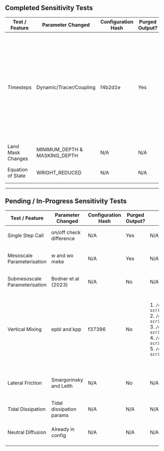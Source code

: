 ## Completed Sensitivity Tests

| Test / Feature               | Parameter Changed           | Configuration Hash | Purged Output? | Output Directory | Truncation Errors                         | Truncation Locations       | Model Version | Evaluation / Benchmarks | Status     | GitHub Issue                                                                                                                                                                                                       | Comments                                                                                                                                                                           |
|------------------------------|-----------------------------|--------------------|----------------|------------------|-------------------------------------------|----------------------------|---------------|-------------------------|-----------|----------------------------------------------------------------------------------------------------------------------------------------------------------------------------------------------------------------------|------------------------------------------------------------------------------------------------------------------------------------------------------------------------------------|
| Timesteps                    | Dynamic/Tracer/Coupling     | f4b2d1e            | Yes            | 1. `/g/data/tm70/ml0072/COMMON/git_repos/COSIMA_om3-scripts/expts_manager/product1_0.25deg/Ctrl-025deg_jra55do_ryf`<br>2. `/g/data/tm70/ml0072/COMMON/git_repos/COSIMA_om3-scripts/expts_manager/product1_0.25deg/lexpt1_r14`<br>3. `/g/data/tm70/ml0072/COMMON/git_repos/COSIMA_om3-scripts/expts_manager/product1_0.25deg/lexpt2_r14`<br>4. `/g/data/tm70/ml0072/COMMON/git_repos/COSIMA_om3-scripts/expts_manager/product1_0.25deg/lexpt3_r14`<br>5. `/g/data/tm70/ml0072/COMMON/git_repos/COSIMA_om3-scripts/expts_manager/product1_0.25deg/lexpt4_r14`<br>6. `/g/data/tm70/ml0072/COMMON/git_repos/COSIMA_om3-scripts/expts_manager/product1_0.25deg/lexpt5_r14`<br>7. `/g/data/tm70/ml0072/COMMON/git_repos/COSIMA_om3-scripts/expts_manager/product1_0.25deg/lexpt4_rr_mean`<br>8. `/g/data/tm70/ml0072/COMMON/git_repos/COSIMA_om3-scripts/expts_manager/product1_0.25deg/lexpt0_rr_mean` | Yes (at year 20 with old topo)            | Not specified             | 0.3.1         | N/A                     | Completed | [#138](https://github.com/COSIMA/access-om3/issues/138), [GFDL-MOM6-#733](https://github.com/NOAA-GFDL/MOM6/issues/733), [TWG notes](https://forum.access-hive.org.au/t/cosima-twg-meeting-minutes-2024/1734/19#:~:text=Minghang%3A%20showed%20spatial,all%20the%20problems.) | `r14` indicates restart from year 14 from the control run, and `rr` indicates restarting from rest. There are no velocity truncations using the latest topography with nz=75.       |
| Land Mask Changes            | MINIMUM_DEPTH & MASKING_DEPTH | N/A                | N/A            | None            | None                                    | N/A                        | N/A           | N/A                     | Completed | [#177](https://github.com/COSIMA/access-om3/issues/177)                                                                                                                                                             | No major issues detected                                                                                                                                                           |
| Equation of State            | WRIGHT_REDUCED             | N/A                | N/A            | None            | None                                    | N/A                        | N/A           | N/A                     | Completed | [#180](https://github.com/COSIMA/access-om3/issues/180)                                                                                                                                                             | Needs further validation                                                                                                                                                           |

---

## Pending / In-Progress Sensitivity Tests

| Test / Feature                 | Parameter Changed          | Configuration Hash             | Purged Output? | Output Directory  | Truncation Errors                                                     | Truncation Locations   | Model Version        | Evaluation / Benchmarks | Status   | GitHub Issue                                                                                                         | Comments                                     |
|--------------------------------|----------------------------|--------------------------------|----------------|-------------------|-----------------------------------------------------------------------|------------------------|----------------------|-------------------------|----------|----------------------------------------------------------------------------------------------------------------------|----------------------------------------------|
| Single Step Call               | on/off check difference    | N/A                            | Yes            | N/A               | N/A                                                                     | N/A                    | 0.3.1                | N/A                     | Pending  | [#140](https://github.com/COSIMA/access-om3/issues/140)                                                              | Requires further testing                     |
| Mesoscale Parameterisation     | w and wo meke              | N/A                            | Yes            | N/A               | N/A                                                                     | N/A                    | 0.3.1                | N/A                     | Pending  | [#179](https://github.com/COSIMA/access-om3/issues/179)                                                              | Initial results show sensitivity to forcing |
| Submesoscale Parameterisation  | Bodner et al (2023)        | N/A                            | No             | N/A               | N/A                                                                     | N/A                    | N/A                  | N/A                     | Pending  | [#254](https://github.com/COSIMA/access-om3/issues/254)                                                              | Literature review required                   |
| Vertical Mixing                | epbl and kpp               | f37396 | No             |1. `/g/data/tm70/ml0072/COMMON/git_repos/COSIMA_om3-scripts/expts_manager/EM_new_structure/product1_0.25deg_new_topo_ezhil_update/epbl_Reichl_2024_MOM_040_fix_rest_old_build_oct`<br>2. `/g/data/tm70/ml0072/COMMON/git_repos/COSIMA_om3-scripts/expts_manager/EM_new_structure/product1_0.25deg_new_topo_ezhil_update/epbl_Reichl_2024_MOM_040_fix_rest_old_build_dec`<br>3. `/g/data/tm70/ml0072/COMMON/git_repos/COSIMA_om3-scripts/expts_manager/EM_new_structure/product1_0.25deg_new_topo_ezhil_update/epbl_Reichl_2024_MOM_040_fix_rest_old_build_KHTH_MAX_CFL_0.1`<br>4. `/g/data/tm70/ml0072/COMMON/git_repos/COSIMA_om3-scripts/expts_manager/EM_new_structure/product1_0.25deg_new_topo_ezhil_update/epbl_Reichl_2024_MOM_040_fix_rest_old_build_KHTH_MAX_CFL_0.1_GM`<br>5. `/g/data/tm70/ml0072/COMMON/git_repos/COSIMA_om3-scripts/expts_manager/EM_new_structure/product1_0.25deg_new_topo_ezhil_update/epbl_Reichl_2024_MOM_040_fix_rest_old_build_KHTH_MAX_CFL_0.1_GM_2hours`               | Yes                                                        | 1. U-trunc: Weddell sea(-27,-75.8)<br>2. V-trunc: Kara Gate(58.28, 70.49)<br> 3. Only at Kara Gate(58.28, 70.49)<br> 4. Weddell sea(-26.75,-75.93), Kara Gate(58.28, 70.49)<br>5. Kara Gate(58.28, 70.49)           | MOM in 0.4.0, rest in 0.3.1                  | N/A                     | Pending  | [#189](https://github.com/COSIMA/access-om3/issues/189)<br>[#288](https://github.com/COSIMA/access-om3/issues/288)    | Needs comparison with prior versions         |
| Lateral Friction               | Smargorinsky and Leith     | N/A                            | No             | N/A               | Extreme values detected (details TBD)                                  | Not specified          | N/A                  | N/A                     | Pending  | [#253](https://github.com/COSIMA/access-om3/issues/253)                                                              | Investigation ongoing                       |
| Tidal Dissipation              | Tidal dissipation params   | N/A                            | N/A            | N/A               | Missing external files                                                 | N/A                    | N/A                  | N/A                     | Pending  | [#280](https://github.com/COSIMA/access-om3/issues/280)                                                              | Waiting on file updates                     |
| Neutral Diffusion              | Already in config          | N/A                            | N/A            | N/A               | N/A                                                                     | N/A                    | N/A                  | N/A                     | N/A      | –                                                                                                                    | No immediate action required                |
